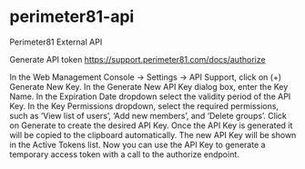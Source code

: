 # perimeter81-api
Perimeter81 External API

Generate API token
https://support.perimeter81.com/docs/authorize

In the Web Management Console -> Settings -> API Support, click on (+) Generate New Key.
In the Generate New API Key dialog box, enter the Key Name.
In the Expiration Date dropdown select the validity period of the API Key.
In the Key Permissions dropdown, select the required permissions, such as ‘View list of users’, ‘Add new members’, and ‘Delete groups’.
Click on Generate to create the desired API Key. Once the API Key is generated it will be copied to the clipboard automatically.
The new API Key will be shown in the Active Tokens list.
Now you can use the API Key to generate a temporary access token with a call to the authorize endpoint.
